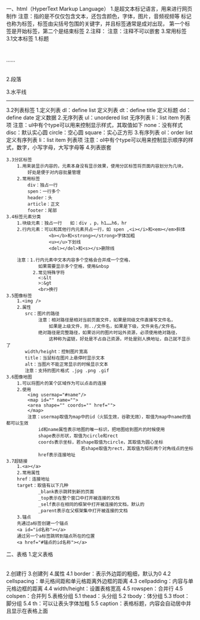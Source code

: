 一、html（HyperText Markup Language）
1.是超文本标记语言，用来进行网页制作
	注意：指的是不仅仅包含文本，还包含颜色，字体，图片，音频视频等
		标记也称为标签，标签由尖括号包围的关键字，并且标签通常是成对出现，
		第一个标签是开始标签，第二个是结束标签
2.注释：
	<!--注释内容-->
	注意：注释不可以嵌套
3.常用标签
	3.1文本标签
		1.标题
			<h1></h1>……<h6></h6>
		2.段落
			<p></p>	
		3.水平线
			<hr />
	3.2列表标签
		1.定义列表
			dl：define list 定义列表
			dt：define title 定义标题
			dd：define date 定义数据
		2.无序列表
			ul：unordered list  无序列表
			li：list item 列表项
			注意：ul中有个type可以用来控制显示样式，其取值如下
				none：没有样式
				disc：默认实心圆
				circle：空心圆
				square：实心正方形
		3.有序列表
			ol：order list 定义有序列表
			li：list item 列表项
			注意：ol中有个type可以用来控制显示顺序的样式，数字，小写字母，大写字母等
		4.列表嵌套
			
	3.3分区标签
		1.用来装显示内容的，元素本身没有显示效果，使用分区标签将页面内容划分为几块，
		    好处是便于对内容批量管理
		2.常用标签
			div：独占一行
			spen：一行多个
			header：头
			article：正文
			footer：尾部
	3.4标签元素分类
		1.块级元素：独占一行   如：div ，p，h1……h6，hr
		2.行内元素：可以和其他行内元素共占一行，如 spen ,<i></i>和<em></em>斜体
					<b></b>和<strong></strong>字体加粗
					<u></u>下划线
					<del></del>和<s></s>删除线
					
		注意：1.行内元素中文本内容多个空格会合并成一个空格，
				如果需要显示多个空格，使用&nbsp
			  2.常见特殊字符
			  	<:&lt
			  	>:&gt
			  	<br>换行
	3.5图像标签
		1.<img />
		2.属性
		   src：图片的路径
		   		注意：相对路径是相对当前页面文件，如果是同级文件直接写文件名，
		   			如果是上级文件，则../文件名，如果是下级，文件夹名/文件名。
		   		绝对路径是完整路径，如果访问的图片时站外资源，必须使用绝对路径，
		   			这种称为盗链，好处是不占自己资源，坏处是别人换地址，自己就不显示了
		   width/height：控制图片宽高
		   title：当鼠标在图片上悬停时显示文本
		   alt：当图片不能正常显示的时候显示文本
		   注意：支持的图片格式 .jpg .png .gif
	3.6图像地图
		1.可以将图片的某个区域作为可以点击的连接
		2.使用
			<img usermap="#name"/>
			<map id="" name="">
			<area shape="" coords="" href="">
			</map>
			注意：usermap取值为map中的id（火狐生效，谷歌无效），取值为map中name的值都可以生效
				id和name属性表示地图的唯一标识，把地图给到图片的时候使用
				shape表示形状，取值为circle和rect
				coords表示坐标，若shape取值为circle，其取值为圆心坐标
								若shape取值为rect，其取值为矩形两个对角线点的坐标
				href表示连接地址
	3.7超链接
		1.<a></a>
		2.常用属性
		href：连接地址
		target：取值有以下几种
				_blank表示跳转到新的页面
				_top表示在整个窗口中打开被连接的文档
				_self表示在相同的框架中打开被连接的文档，默认的
				_parent表示在父框架集中打开被连接的文档
		3.锚点
		先通过a标签创建一个锚点
		<a id="id名称"></a>
		通过另一个a标签跳转到锚点所在的位置
		<a href="#锚点的id名称"></a>
二、表格
	1.定义表格<table></table>
	2.创建行<tr></tr>
	3.创建列<td></td>
	4.属性
		4.1 border：表示外边距的粗细，默认为0
		4.2 cellspacing：单元格间距和单元格距离外边框的距离
		4.3 cellpadding：内容与单元格边框的距离	
		4.4 width/height：设置表格宽高
		4.5 rowspen：合并行
		4.5 colspen：合并列
	5.表格分组
	5.1 thead：头分组
	5.2 tbody：体分组
	5.3 tfoot：脚分组
	5.4 th：可以让表头字体加粗
	5.5 caption：表格标题，内容会自动居中并且显示在表格上面

	
	
	
	
	
		
		
		
		
		
		
		
		
		
		
		
		
		
		
	